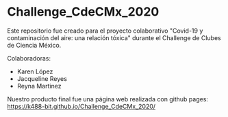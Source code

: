 # Challenge_CdeCMx_2020

Este repositorio fue creado para el proyecto colaborativo "Covid-19 y contaminación del aire: una relación tóxica" durante el Challenge de Clubes de Ciencia México.

Colaboradoras:
 - Karen López
 - Jacqueline Reyes
 - Reyna Martinez

Nuestro producto final fue una página web realizada con github pages: https://k488-bit.github.io/Challenge_CdeCMx_2020/
